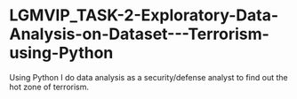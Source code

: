 # LGMVIP_TASK-2-Exploratory-Data-Analysis-on-Dataset---Terrorism-using-Python
Using Python I do data analysis as a security/defense analyst to find out the hot zone of terrorism.
